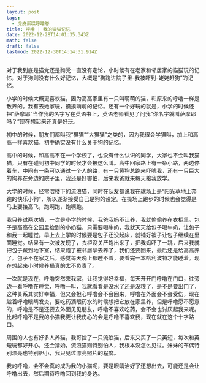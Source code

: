 ```yaml
---
layout: post
tags:
  - 虎皮蛋糕呼噜卷
title: 呼噜 | 我的猫猫记忆
date: 2022-12-28T14:01:35.343Z
math: false
draft: false
lastmod: 2022-12-30T14:14:31.914Z
---
```

对于我到底是猫党还是狗党一直没有定论，小时候有在老家和邻居家的猫猫玩的记忆，对于狗则没有什么好记忆，大概是“狗跑进院子里-我被吓到-姥姥赶狗”的记忆。

小学的时候大概更喜欢猫，因为高高家里有一只叫萌萌的猫，和原来的呼噜一样是散养的。我有去她家玩，摸摸萌萌的记忆。还有一个好玩的就是，小学的时候还把“萨摩耶”当作我的名字写在英语书上，英语老师看见了问我“你名字就叫萨摩耶吗？”现在想起来还真是好玩。

初中的时候，朋友们都叫我“猫猫”“大猫猫”之类的，因为我很会学猫叫，加上和高高一样喜欢猫，初中确实没有什么关于狗的记忆。

高中的时候，和高高不在一个学校了，也没有什么认识的同学，大家也不会叫我猫猫，只有在碰到初中同学的时候才会被这么叫。高中回家路上有一条小路，两边停着车，中间有一条可以通过一个人的路，有一只黄狗总跑来吓唬我，还有一只巨大的狗养在旁边的院子里，我还是好害怕，后来我爸就来每天接我放学。

大学的时候，经常喂楼下的流浪猫，同时在队友都说我在球场上是“阳光草地上奔跑的快乐小狗”，所以逐渐接受自己是狗的设定。在操场上跑步的时候也会觉得是马上要接高飞，跑啊跑，跑啊跑。

我只养过两次猫，一次是小学的时候，我爸我妈不让养，我就偷偷养在衣柜里。包子是高高在公园里捡到的小奶猫，只需要喝牛奶，我就天天给包子喝牛奶，让包子和我一起睡觉。早上去上学的时候要是包子还没起床，就铺好被子让包子继续在里面睡觉。结果有一次被发现了，衣柜没关严跑出来了，把我妈吓了一跳，后来我就把包子藏到地下室，结果跑了被邻居拿去养了，我们还要回来，最后还是给高高养了。包子不在家之后，感觉每天晚上都睡不着，要看完一本哈利波特才能睡着。现在想起来小时候养猫真的太不负责了。

一次就是现在，呼噜突然来我家，让我觉得好幸福，每天开开门呼噜在门口，往旁边一看呼噜在睡觉，呼噜一叫，我就看看是没水了还是没粮了，是不是要出门了，这种关系其实好幸福，但又会担心呼噜会不会回来，呼噜在外面会不会受伤，现在趁着呼噜眼睛发炎，要吃药滴眼药水的时候想把它放在家里养，但是呼噜愿不愿意的，呼噜是不是还要去外面见见朋友，呼噜不喜欢吃药，会不会也讨厌起我来呢。比起呼噜不是我的小猫我更让我伤心的会是呼噜不喜欢我，现在就在这个十字路口。

周围的人也有好多人养猫，我哥捡了一只流浪猫，后来又买了一只英短，每次和英短玩都好开心，还会猜奶，流浪猫则特别怕人，我根本没怎么见过。妹妹的布偶特别漂亮也特别胆小，我只见过漂亮照片的程度。

我的呼噜，会不会真的成为我的小猫呢，要是眼睛治好了还想出去，可能还是会让呼噜出去，然后期待呼噜回到我的身边。
